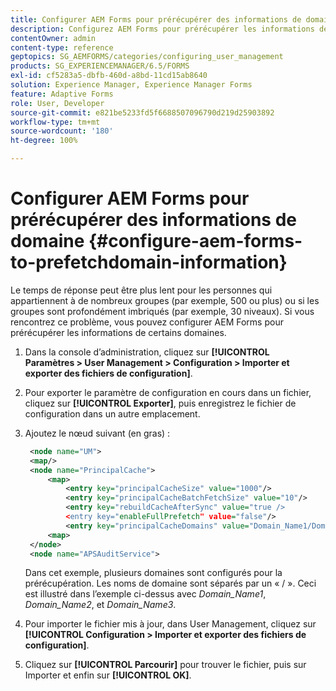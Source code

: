 ```yaml
---
title: Configurer AEM Forms pour prérécupérer des informations de domaine
description: Configurez AEM Forms pour prérécupérer les informations de domaine si le temps de réponse est plus lent en raison de groupes profondément imbriqués ou si vous faites partie de nombreux groupes.
contentOwner: admin
content-type: reference
geptopics: SG_AEMFORMS/categories/configuring_user_management
products: SG_EXPERIENCEMANAGER/6.5/FORMS
exl-id: cf5283a5-dbfb-460d-a8bd-11cd15ab8640
solution: Experience Manager, Experience Manager Forms
feature: Adaptive Forms
role: User, Developer
source-git-commit: e821be5233fd5f6688507096790d219d25903892
workflow-type: tm+mt
source-wordcount: '180'
ht-degree: 100%

---
```


# Configurer AEM Forms pour prérécupérer des informations de domaine {#configure-aem-forms-to-prefetchdomain-information}

Le temps de réponse peut être plus lent pour les personnes qui appartiennent à de nombreux groupes (par exemple, 500 ou plus) ou si les groupes sont profondément imbriqués (par exemple, 30 niveaux). Si vous rencontrez ce problème, vous pouvez configurer AEM Forms pour prérécupérer les informations de certains domaines.

1. Dans la console d’administration, cliquez sur **[!UICONTROL Paramètres > User Management > Configuration > Importer et exporter des fichiers de configuration]**.
1. Pour exporter le paramètre de configuration en cours dans un fichier, cliquez sur **[!UICONTROL Exporter]**, puis enregistrez le fichier de configuration dans un autre emplacement.
1. Ajoutez le nœud suivant (en gras) :

   ```xml
    <node name="UM">
    <map/>
    <node name="PrincipalCache">
        <map>
            <entry key="principalCacheSize" value="1000"/>
            <entry key="principalCacheBatchFetchSize" value="10"/>
            <entry key="rebuildCacheAfterSync" value="true />
            <entry key="enableFullPrefetch" value="false"/>
            <entry key="principalCacheDomains" value="Domain_Name1/Domain_Name2/Domain_Name3"/>
        <map>
    </node>
    <node name="APSAuditService">
   ```

   Dans cet exemple, plusieurs domaines sont configurés pour la prérécupération. Les noms de domaine sont séparés par un « / ». Ceci est illustré dans l’exemple ci-dessus avec *Domain_Name1*, *Domain_Name2*, et *Domain_Name3*.

1. Pour importer le fichier mis à jour, dans User Management, cliquez sur **[!UICONTROL Configuration > Importer et exporter des fichiers de configuration]**.
1. Cliquez sur **[!UICONTROL Parcourir]** pour trouver le fichier, puis sur Importer et enfin sur **[!UICONTROL OK]**.
